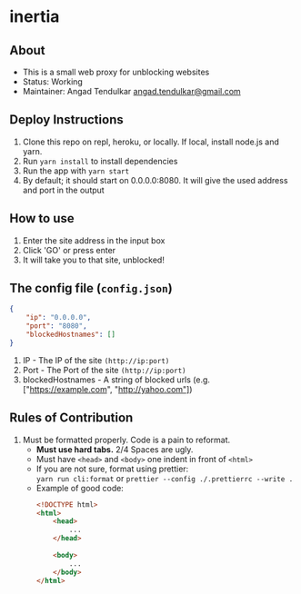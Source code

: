 # inertia

## About

-   This is a small web proxy for unblocking websites
-   Status: Working
-   Maintainer: Angad Tendulkar angad.tendulkar@gmail.com

## Deploy Instructions

1. Clone this repo on repl, heroku, or locally. If local, install node.js and yarn.
1. Run `yarn install` to install dependencies
1. Run the app with `yarn start`
1. By default; it should start on 0.0.0.0:8080. It will give the used address and port in the output

## How to use

1.  Enter the site address in the input box
1.  Click 'GO' or press enter
1.  It will take you to that site, unblocked!

## The config file (`config.json`)

```json
{
	"ip": "0.0.0.0",
	"port": "8080",
	"blockedHostnames": []
}
```

1. IP - The IP of the site `(http://ip:port)`
1. Port - The Port of the site `(http://ip:port)`
1. blockedHostnames - A string of blocked urls (e.g. ["https://example.com", "http://yahoo.com"])

## Rules of Contribution

1. Must be formatted properly. Code is a pain to reformat.
	- **Must use hard tabs.** 2/4 Spaces are ugly.
	- Must have `<head>` and `<body>` one indent in front of `<html>` 
	- If you are not sure, format using prettier: <br>
		`yarn run cli:format` or `prettier --config ./.prettierrc --write .`
	- Example of good code:
		```html
		<!DOCTYPE html>
		<html>
			<head>
				...
			</head>
			
			<body>
				...
			</body>
		</html>
		```

